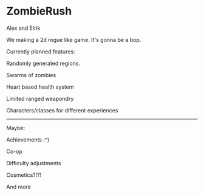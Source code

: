 # ZombieRush
Alex and Elrik

We making a 2d rogue like game.
It's gonna be a bop.

Currently planned features:

Randomly generated regions.

Swarms of zombies

Heart based health system

Limited ranged weapondry

Characters/classes for different experiences

---

Maybe:

Achievements :^)

Co-op

Difficulty adjustments

Cosmetics?!?!

And more
